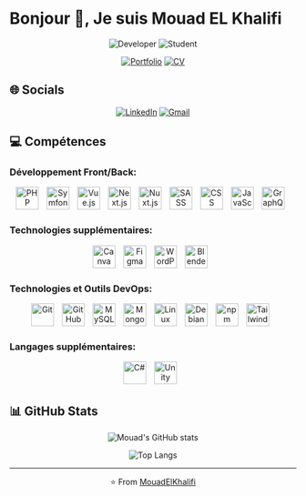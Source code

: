# Bonjour 👋, Je suis Mouad EL Khalifi

<div align="center">

![Developer](https://img.shields.io/badge/💻-Développeur%20Fullstack%20Junior-blue)
![Student](https://img.shields.io/badge/📕-Étudiant%20en%20BUT%20Informatique-orange)

[![Portfolio](https://img.shields.io/badge/🔗_Portfolio-Visit%20Now-brightgreen)](https://mouadelkhalifi.fr/)
[![CV](https://img.shields.io/badge/📑_CV-Download-blue)](https://mouadelkhalifi.fr/Mouad_El_Khalifi_F_CV.pdf)

</div>

## 🌐 Socials

<div align="center">

[![LinkedIn](https://img.shields.io/badge/LinkedIn-0077B5?style=for-the-badge&logo=linkedin&logoColor=white)](https://www.linkedin.com/in/mouad-elkhalifi/)
[![Gmail](https://img.shields.io/badge/Gmail-D14836?style=for-the-badge&logo=gmail&logoColor=white)](mailto:mouad.elkhalifi@gmail.com)

</div>

## 💻 Compétences

### Développement Front/Back:
<p align="center">
  <img src="https://cdn.jsdelivr.net/gh/devicons/devicon/icons/php/php-original.svg" alt="PHP" width="40" height="40" style="margin-right: 10px;"/>
  <img src="https://cdn.jsdelivr.net/gh/devicons/devicon/icons/symfony/symfony-original.svg" alt="Symfony" width="40" height="40" style="margin-right: 10px;"/>
  <img src="https://cdn.jsdelivr.net/gh/devicons/devicon/icons/vuejs/vuejs-original.svg" alt="Vue.js" width="40" height="40" style="margin-right: 10px;"/>
  <img src="https://cdn.jsdelivr.net/gh/devicons/devicon/icons/nextjs/nextjs-original.svg" alt="Next.js" width="40" height="40" style="margin-right: 10px;"/>
  <img src="https://cdn.jsdelivr.net/gh/devicons/devicon/icons/nuxtjs/nuxtjs-original.svg" alt="Nuxt.js" width="40" height="40" style="margin-right: 10px;"/>
  <img src="https://cdn.jsdelivr.net/gh/devicons/devicon/icons/sass/sass-original.svg" alt="SASS" width="40" height="40" style="margin-right: 10px;"/>
  <img src="https://cdn.jsdelivr.net/gh/devicons/devicon/icons/css3/css3-original.svg" alt="CSS" width="40" height="40" style="margin-right: 10px;"/>
  <img src="https://cdn.jsdelivr.net/gh/devicons/devicon/icons/javascript/javascript-original.svg" alt="JavaScript" width="40" height="40" style="margin-right: 10px;"/>
  <img src="https://cdn.jsdelivr.net/gh/devicons/devicon/icons/graphql/graphql-plain.svg" alt="GraphQL" width="40" height="40" style="margin-right: 10px;"/>
</p>

### Technologies supplémentaires:
<p align="center">
  <img src="https://cdn.jsdelivr.net/gh/devicons/devicon/icons/canva/canva-original.svg" alt="Canva" width="40" height="40" style="margin-right: 10px;"/>
  <img src="https://cdn.jsdelivr.net/gh/devicons/devicon/icons/figma/figma-original.svg" alt="Figma" width="40" height="40" style="margin-right: 10px;"/>
  <img src="https://cdn.jsdelivr.net/gh/devicons/devicon/icons/wordpress/wordpress-plain.svg" alt="WordPress" width="40" height="40" style="margin-right: 10px;"/>
  <img src="https://cdn.jsdelivr.net/gh/devicons/devicon/icons/blender/blender-original.svg" alt="Blender" width="40" height="40" style="margin-right: 10px;"/>
</p>

### Technologies et Outils DevOps:
<p align="center">
  <img src="https://cdn.jsdelivr.net/gh/devicons/devicon/icons/git/git-original.svg" alt="Git" width="40" height="40" style="margin-right: 10px;"/>
  <img src="https://cdn.jsdelivr.net/gh/devicons/devicon/icons/github/github-original.svg" alt="GitHub" width="40" height="40" style="margin-right: 10px;"/>
  <img src="https://cdn.jsdelivr.net/gh/devicons/devicon/icons/mysql/mysql-original.svg" alt="MySQL" width="40" height="40" style="margin-right: 10px;"/>
  <img src="https://cdn.jsdelivr.net/gh/devicons/devicon/icons/mongodb/mongodb-original.svg" alt="MongoDB" width="40" height="40" style="margin-right: 10px;"/>
  <img src="https://cdn.jsdelivr.net/gh/devicons/devicon/icons/linux/linux-original.svg" alt="Linux" width="40" height="40" style="margin-right: 10px;"/>
  <img src="https://cdn.jsdelivr.net/gh/devicons/devicon/icons/debian/debian-original.svg" alt="Debian" width="40" height="40" style="margin-right: 10px;"/>
  <img src="https://cdn.jsdelivr.net/gh/devicons/devicon/icons/npm/npm-original-wordmark.svg" alt="npm" width="40" height="40" style="margin-right: 10px;"/>
  <img src="https://devicon-website.vercel.app/api/tailwindcss/original-wordmark.svg" alt="Tailwind CSS" width="40" height="40" style="margin-right: 10px;"/>
</p>

### Langages supplémentaires:
<p align="center">
  <img src="https://cdn.jsdelivr.net/gh/devicons/devicon/icons/csharp/csharp-original.svg" alt="C#" width="40" height="40" style="margin-right: 10px;"/>
  <img src="https://cdn.jsdelivr.net/gh/devicons/devicon/icons/unity/unity-original.svg" alt="Unity" width="40" height="40" style="margin-right: 10px;"/>
</p>

## 📊 GitHub Stats

<div align="center">

![Mouad's GitHub stats](https://github-readme-stats.vercel.app/api?username=mouadelkhalifi&show_icons=true&theme=radical)

![Top Langs](https://github-readme-stats.vercel.app/api/top-languages/?username=mouadelkhalifi&layout=compact&theme=radical)

</div>

---

<div align="center">

⭐️ From [MouadElKhalifi](https://github.com/mouadelkhalifi)

</div>
